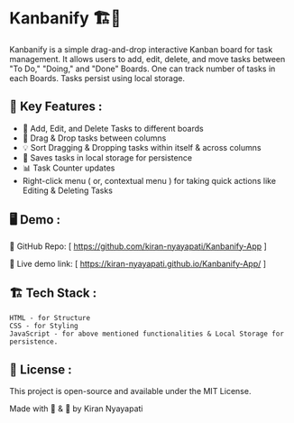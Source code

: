 # Kanbanify 🏗️📌

Kanbanify is a simple drag-and-drop interactive Kanban board for task management. 
It allows users to add, edit, delete, and move tasks between "To Do," "Doing," and "Done" Boards. 
One can track number of tasks in each Boards. 
Tasks persist using local storage. 

## 🚀 Key Features : 
- 📝 Add, Edit, and Delete Tasks to different boards
- 🎨 Drag & Drop tasks between columns 
- 💡 Sort Dragging & Dropping tasks within itself & across columns 
- 💾 Saves tasks in local storage for persistence
- 📊 Task Counter updates 
- Right-click menu ( or, contextual menu ) for taking quick actions like Editing & Deleting Tasks 

## 🖥️ Demo : 
🔗 GitHub Repo: [ https://github.com/kiran-nyayapati/Kanbanify-App ]

🔗 Live demo link: [ https://kiran-nyayapati.github.io/Kanbanify-App/ ]

## 🏗️ Tech Stack : 
    HTML - for Structure
    CSS - for Styling
    JavaScript - for above mentioned functionalities & Local Storage for persistence.

## 📜 License : 
This project is open-source and available under the MIT License.

Made with 🧡 & 🚀 by Kiran Nyayapati
